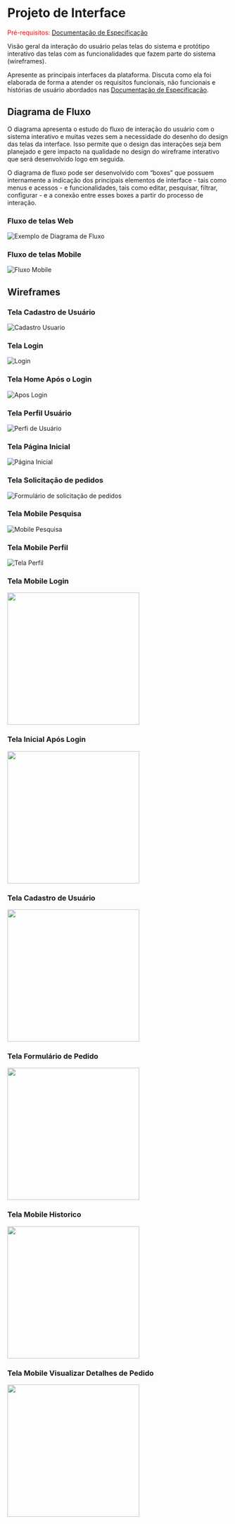 
# Projeto de Interface

<span style="color:red">Pré-requisitos: <a href="2-Especificação do Projeto.md"> Documentação de Especificação</a></span>

Visão geral da interação do usuário pelas telas do sistema e protótipo interativo das telas com as funcionalidades que fazem parte do sistema (wireframes).

 Apresente as principais interfaces da plataforma. Discuta como ela foi elaborada de forma a atender os requisitos funcionais, não funcionais e histórias de usuário abordados nas <a href="2-Especificação do Projeto.md"> Documentação de Especificação</a>.

## Diagrama de Fluxo

O diagrama apresenta o estudo do fluxo de interação do usuário com o sistema interativo e  muitas vezes sem a necessidade do desenho do design das telas da interface. Isso permite que o design das interações seja bem planejado e gere impacto na qualidade no design do wireframe interativo que será desenvolvido logo em seguida.

O diagrama de fluxo pode ser desenvolvido com “boxes” que possuem internamente a indicação dos principais elementos de interface - tais como menus e acessos - e funcionalidades, tais como editar, pesquisar, filtrar, configurar - e a conexão entre esses boxes a partir do processo de interação.

### Fluxo de telas Web
![Exemplo de Diagrama de Fluxo](img/Diagrama_de_fluxo.png)

### Fluxo de telas Mobile
![Fluxo Mobile](img/fluxoMobile.jpg)

## Wireframes



### Tela Cadastro de Usuário

![Cadastro Usuario](img/cadastro_usuario.png)

### Tela Login

![Login](img/tela_login.png)

### Tela Home Após o Login

![Apos Login](img/tela_pos_login.png)

### Tela Perfil Usuário

![Perfi de Usuário](img/Perfil.png)

### Tela Página Inicial

![Página Inicial](img/paginaInicial.png)

### Tela Solicitação de pedidos

![Formulário de solicitação de pedidos](img/Formulario.png)

### Tela Mobile Pesquisa

![Mobile Pesquisa](img/Tela_Mobile_Pesquisa.png)

### Tela Mobile Perfil

![Tela Perfil](img/Tela_Mobile_Perfil.png)

### Tela Mobile Login
<img src="img/login.jpg" width=300>

### Tela Inicial Após Login
<img src="img/AposLogin.jpg" width=300>

### Tela Cadastro de Usuário
<img src="img/cadastro.jpg" width=300>

### Tela Formulário de Pedido
<img src="img/pedidoForm.jpg" width=300>

### Tela Mobile Historico
<img src="img/historico.jpg" width=300>

### Tela Mobile Visualizar Detalhes de Pedido
<img src="img/verPedido.jpg" width=300>






